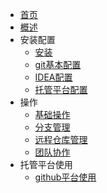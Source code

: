 * [首页](README.md)
* [概述](sections/1.概述.md)
* 安装配置
  * [安装](sections/2.安装配置/1.安装.md)
  * [git基本配置](sections/2.安装配置/2.git基本配置.md)
  * [IDEA配置](sections/2.安装配置/3.IDEA配置.md)
  * [托管平台配置](sections/2.安装配置/4.托管平台配置.md)
* 操作
  * [基础操作](sections/3.操作/1.基础操作.md)
  * [分支管理](sections/3.操作/2.分支管理.md)
  * [远程仓库管理](sections/3.操作/3.远程仓库管理.md)
  * [团队协作](sections/3.操作/4.团队协作.md)
* 托管平台使用
  * [github平台使用](sections/4.托管平台使用/github.md)
